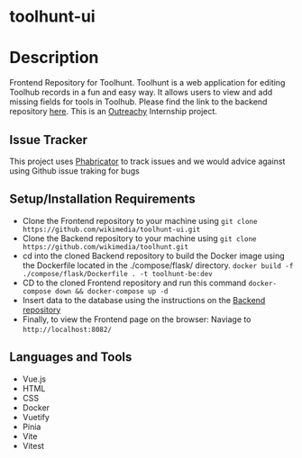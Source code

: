 # toolhunt-ui
# Description
Frontend Repository for Toolhunt. Toolhunt is a web application for editing Toolhub records in a fun and easy way. It allows users to view and add missing fields for tools in Toolhub. Please find the link to the backend repository [here](https://github.com/wikimedia/toolhunt). This is an [Outreachy](https://www.outreachy.org/) Internship project. 
## Issue Tracker
 This project uses [Phabricator](https://phabricator.wikimedia.org/project/board/6283/) to track issues and we would advice against using Github issue traking for bugs
## Setup/Installation Requirements
* Clone the Frontend repository to your machine using `git clone https://github.com/wikimedia/toolhunt-ui.git` 
* Clone the Backend repository to your machine using `git clone https://github.com/wikimedia/toolhunt.git`
* cd into the cloned Backend repository to build the Docker image using the Dockerfile located in the ./compose/flask/ directory. `docker build -f ./compose/flask/Dockerfile . -t toolhunt-be:dev`
* CD to the cloned Frontend repository and run this command `docker-compose down && docker-compose up -d`
* Insert data to the database using the instructions on the [Backend repository](https://github.com/wikimedia/toolhunt)
* Finally, to view the Frontend page on the browser: Naviage to `http://localhost:8082/`
## Languages and Tools
* Vue.js
* HTML
* CSS
* Docker
* Vuetify
* Pinia
* Vite
* Vitest

